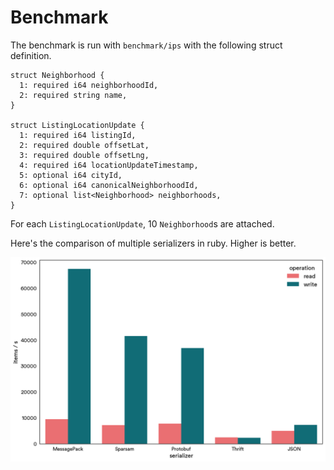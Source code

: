 # Benchmark

The benchmark is run with `benchmark/ips` with the following struct definition. 
```thrift
struct Neighborhood {
  1: required i64 neighborhoodId,
  2: required string name,
}

struct ListingLocationUpdate {
  1: required i64 listingId,
  2: required double offsetLat,
  3: required double offsetLng,
  4: required i64 locationUpdateTimestamp,
  5: optional i64 cityId,
  6: optional i64 canonicalNeighborhoodId,
  7: optional list<Neighborhood> neighborhoods,
}
```

For each `ListingLocationUpdate`, 10 `Neighborhood`s are attached.

Here's the comparison of multiple serializers in ruby. Higher is better.

![benchmark result](assets/benchmark.png)
